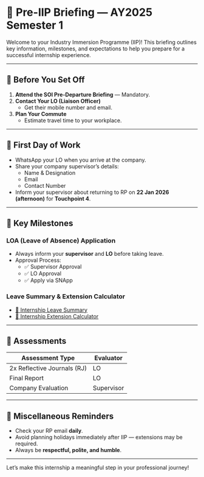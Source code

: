# 🧭 Pre-IIP Briefing — AY2025 Semester 1

Welcome to your Industry Immersion Programme (IIP)! This briefing outlines key information, milestones, and expectations to help you prepare for a successful internship experience.

---

## 🧳 Before You Set Off

1. **Attend the SOI Pre-Departure Briefing** — Mandatory.
2. **Contact Your LO (Liaison Officer)**  
   - Get their mobile number and email.
3. **Plan Your Commute**  
   - Estimate travel time to your workplace.

---

## 🚀 First Day of Work

- WhatsApp your LO when you arrive at the company.
- Share your company supervisor’s details:
  - Name & Designation  
  - Email  
  - Contact Number
- Inform your supervisor about returning to RP on **22 Jan 2026 (afternoon)** for **Touchpoint 4**.

---

## 📅 Key Milestones

### LOA (Leave of Absence) Application

- Always inform your **supervisor** and **LO** before taking leave.
- Approval Process:
  - ✅ Supervisor Approval  
  - ✅ LO Approval  
  - ✅ Apply via SNApp

### Leave Summary & Extension Calculator

- [📄 Internship Leave Summary](https://for.edu.sg/rp-soi-internship-leave-summary-student)  
- [🧮 Internship Extension Calculator](https://for.edu.sg/rp-soi-internship-calculator)

---

## 📝 Assessments

| Assessment Type     | Evaluator     |
|---------------------|---------------|
| 2x Reflective Journals (RJ) | LO            |
| Final Report        | LO            |
| Company Evaluation  | Supervisor    |

---

## 📌 Miscellaneous Reminders

- Check your RP email **daily**.
- Avoid planning holidays immediately after IIP — extensions may be required.
- Always be **respectful, polite, and humble**.

---

Let’s make this internship a meaningful step in your professional journey!
